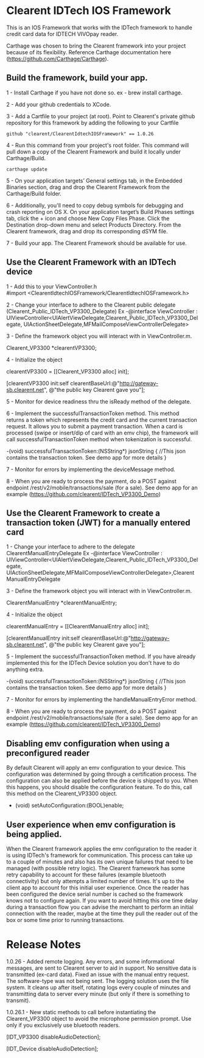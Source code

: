 # Clearent IDTech IOS Framework

This is an IOS Framework that works with the IDTech framework to handle credit card data for IDTECH VIVOpay reader.

Carthage was chosen to bring the Clearent framework into your project because of its flexibility.  Reference Carthage documentation here (https://github.com/Carthage/Carthage).

## Build the framework, build your app.

1 - Install Carthage if you have not done so. ex - brew install carthage.

2 - Add your github credentials to XCode.

3 - Add a Cartfile to your project (at root). Point to Clearent's private github repository for this framework by adding the following to your Cartfile

    github "clearent/ClearentIdtechIOSFramework" == 1.0.26

4 - Run this command from your project's root folder. This command will pull down a copy of the Clearent Framework and build it locally under Carthage/Build.

    carthage update

5 - On your application targets’ General settings tab, in the Embedded Binaries section, drag and drop the Clearent Framework from the Carthage/Build folder.

6 - Additionally, you'll need to copy debug symbols for debugging and crash reporting on OS X.
    On your application target’s Build Phases settings tab, click the + icon and choose New Copy Files Phase.
    Click the Destination drop-down menu and select Products Directory.
    From the Clearent framework, drag and drop its corresponding dSYM file.

7 - Build your app. The Clearent Framework should be available for use.

## Use the Clearent Framework with an IDTech device

1 - Add this to your ViewController.h  
#import <ClearentIdtechIOSFramework/ClearentIdtechIOSFramework.h>

2 - Change your interface to adhere to the Clearent public delegate (Clearent_Public_IDTech_VP3300_Delegate)
Ex -@interface ViewController : UIViewController<UIAlertViewDelegate,Clearent_Public_IDTech_VP3300_Delegate, UIActionSheetDelegate,MFMailComposeViewControllerDelegate>

3 - Define the framework object you will interact with in ViewController.m.

Clearent_VP3300 *clearentVP3300;

4 - Initialize the object

clearentVP3300 = [[Clearent_VP3300 alloc]  init];

[clearentVP3300 init:self clearentBaseUrl:@"http://gateway-sb.clearent.net", @"the public key Clearent gave you"];

5 - Monitor for device readiness thru the isReady method of the delegate.

6 - Implement the successfulTransactionToken method. This method returns a token which represents the credit card and the current transaction request. It allows you to submit a payment transaction.
When a card is processed (swipe or insert/dip of card with an emv chip), the framework will call successfulTransactionToken method when tokenization is successful.

-(void) successfulTransactionToken:(NSString*) jsonString {
  //This json contains the transaction token. See demo app for more details
}

7 - Monitor for errors by implementing the deviceMessage method.

8 - When you are ready to process the payment, do a POST against endpoint /rest/v2/mobile/transactions/sale (for a sale). See demo app for an example (https://github.com/clearent/IDTech_VP3300_Demo)

## Use the Clearent Framework to create a transaction token (JWT) for a manually entered card


1 - Change your interface to adhere to the delegate ClearentManualEntryDelegate
Ex -@interface ViewController : UIViewController<UIAlertViewDelegate,Clearent_Public_IDTech_VP3300_Delegate, UIActionSheetDelegate,MFMailComposeViewControllerDelegate>,ClearentManualEntryDelegate

3 - Define the framework object you will interact with in ViewController.m.

ClearentManualEntry *clearentManualEntry;

4 - Initialize the object

clearentManualEntry = [[ClearentManualEntry alloc]  init];

[clearentManualEntry init:self clearentBaseUrl:@"http://gateway-sb.clearent.net", @"the public key Clearent gave you"];

5 - Implement the successfulTransactionToken method. If you have already implemented this for the IDTech Device solution you don't have to do anything extra.

-(void) successfulTransactionToken:(NSString*) jsonString {
  //This json contains the transaction token. See demo app for more details
}

7 - Monitor for errors by implementing the handleManualEntryError method.

8 - When you are ready to process the payment, do a POST against endpoint /rest/v2/mobile/transactions/sale (for a sale). See demo app for an example (https://github.com/clearent/IDTech_VP3300_Demo)

## Disabling emv configuration when using a preconfigured reader

By default Clearent will apply an emv configuration to your device. This configuration was determined by going through a certification process. The configuration can also be applied before the device is shipped to you. When this happens, you should disable the configuration feature. To do this, call this method on the Clearent_VP3300 object.

- (void) setAutoConfiguration:(BOOL)enable;

## User experience when emv configuration is being applied.

When the Clearent framework applies the emv configuration to the reader it is using IDTech's framework for communication. This process can take up to a couple of minutes and also has its own unique failures that need to be managed (with possible retry logic). The Clearent framework has some retry capability to account for these failures (example bluetooth connectivity) but only attempts a limited number of times. It's up to the client app to account for this initial user experience. Once the reader has been configured the device serial number is cached so the framework knows not to configure again. If you want to avoid hitting this one time delay during a transaction flow you can advise the merchant to perform an initial connection with the reader, maybe at the time they pull the reader out of the box or some time prior to running transactions.


# Release Notes

1.0.26 - Added remote logging. Any errors, and some informational messages, are sent to Clearent server to aid in support. No sensitive data is transmitted (ex-card data). Fixed an issue with the manual entry request. The software-type was not being sent. The logging solution uses the file system. It cleans up after itself, rotating logs every couple of minutes and transmitting data to server every minute (but only if there is something to transmit).

1.0.26.1 - New static methods to call before instantiating the Clearent_VP3300 object to avoid the microphone permission prompt. Use only if you exclusively use bluetooth readers.

[IDT_VP3300 disableAudioDetection];

[IDT_Device disableAudioDetection];
